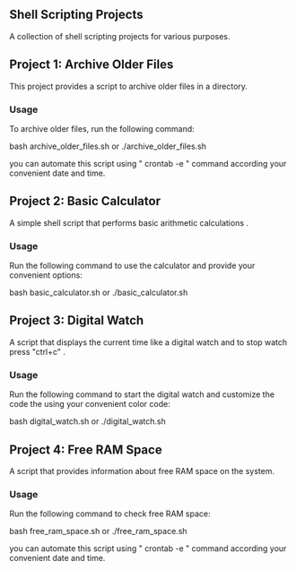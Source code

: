##  Shell Scripting Projects


A collection of shell scripting projects for various purposes.


## Project 1: Archive Older Files

This project provides a script to archive older files in a directory.

### Usage
To archive older files, run the following command:

bash archive_older_files.sh or 
./archive_older_files.sh 

you can automate this script using " crontab -e " command according your convenient date and time.

## Project 2: Basic Calculator

A simple shell script that performs basic arithmetic calculations .

### Usage
Run the following command to use the calculator and provide your convenient options:

bash basic_calculator.sh or 
./basic_calculator.sh 


## Project 3: Digital Watch

A script that displays the current time like a digital watch and to stop watch press "ctrl+c" .

### Usage
Run the following command to start the digital watch and customize the code the using your convenient color code:

bash digital_watch.sh or
./digital_watch.sh

## Project 4: Free RAM Space

A script that provides information about free RAM space on the system.

### Usage
Run the following command to check free RAM space:

bash free_ram_space.sh or
./free_ram_space.sh

you can automate this script using " crontab -e " command according your convenient date and time.
